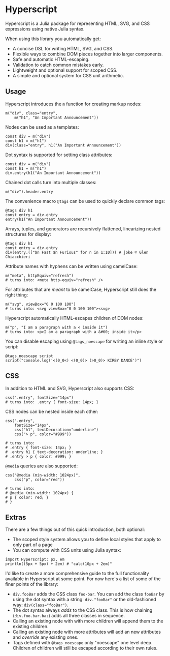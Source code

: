 # Hyperscript

Hyperscript is a Julia package for representing HTML, SVG, and CSS expressions using native Julia syntax.

When using this library you automatically get:

* A concise DSL for writing HTML, SVG, and CSS.
* Flexible ways to combine DOM pieces together into larger components.
* Safe and automatic HTML-escaping.
* Validation to catch common mistakes early.
* Lightweight and optional support for scoped CSS.
* A simple and optional system for CSS unit arithmetic.

## Usage

Hyperscript introduces the `m` function for creating markup nodes:

```
m("div", class="entry",
    m("h1", "An Important Announcement"))
```

Nodes can be used as a templates:

```
const div = m("div")
const h1 = m("h1")
div(class="entry", h1("An Important Announcement"))
```

Dot syntax is supported for setting class attributes:

```
const div = m("div")
const h1 = m("h1")
div.entry(h1("An Important Announcement"))
```

Chained dot calls turn into multiple classes:

```
m("div").header.entry
```

The convenience macro `@tags` can be used to quickly declare common tags:

```
@tags div h1
const entry = div.entry
entry(h1("An Important Announcement"))
```

Arrays, tuples, and generators are recursively flattened, linearizing nested structures for display:

```
@tags div h1
const entry = div.entry
div(entry.(["$n Fast $n Furious" for n in 1:10])) # joke © Glen Chiacchieri
```

Attribute names with hyphens can be written using camelCase:

```
m("meta", httpEquiv="refresh")
# turns into: <meta http-equiv="refresh" />
```

For attributes that are _meant_ to be camelCase, Hyperscript still does the right thing:

```
m("svg", viewBox="0 0 100 100")
# turns into: <svg viewBox="0 0 100 100"><svg>
```

Hyperscript automatically HTML-escapes children of DOM nodes:

```
m("p", "I am a paragraph with a < inside it")
# turns into: <p>I am a paragraph with a &#60; inside it</p>
```

You can disable escaping using `@tags_noescape` for writing an inline style or script:

```
@tags_noescape script
script("console.log('<(0_0<) <(0_0)> (>0_0)> KIRBY DANCE')")
```

## CSS

In addition to HTML and SVG, Hyperscript also supports CSS:

```
css(".entry", fontSize="14px")
# turns into: .entry { font-size: 14px; }
```

CSS nodes can be nested inside each other:

```
css(".entry",
    fontSize="14px",
    css("h1", textDecoration="underline")
    css("> p", color="#999"))

# turns into:
# .entry { font-size: 14px; }
# .entry h1 { text-decoration: underline; }
# .entry > p { color: #999; }
```

`@media` queries are also supported:

```
css("@media (min-width: 1024px)",
    css("p", color="red"))

# turns into:
# @media (min-width: 1024px) {
# p { color: red; }
# }
```

## Extras 

There are a few things out of this quick introduction, both optional:

* The scoped style system allows you to define local styles that apply to only part of a page
* You can compute with CSS units using Julia syntax: 

```
import Hyperscript: px, em
println((5px + 5px) + 2em) # "calc(10px + 2em)"
```

I'd like to create a more comprehensive guide to the full functionality available in Hyperscript at some point. For now here's a list of some of the finer points of the library:

* `div.fooBar` adds the CSS class `foo-bar`. You can add the class `fooBar` by using the dot syntax with a string: `div."fooBar"` or the old-fashioned way: `div(class="fooBar")`.
* The dot syntax always _adds_ to the CSS class. This is how chaining (`div.foo.bar.baz`) adds all three classes in sequence.
* Calling an existing node with with more children will append them to the existing children.
* Calling an existing node with more attributes will add an new attributes and _override_ any existing ones.
* Tags defined with `@tags_noescape` only "noescape" one level deep. Children of children will still be escaped according to their own rules.
